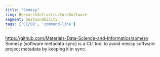 ```yaml
---
title: "Somesy"
ring: ResearchInfrastructureSoftware
segment: Sustainability
tags: ['CI/CD', 'command-line']
---
```

https://github.com/Materials-Data-Science-and-Informatics/somesy
Somesy (software metadata sync) is a CLI tool to avoid messy software project metadata by keeping it in sync.
